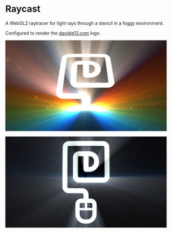 # Raycast

A WebGL2 raytracer for light rays through a stencil in a foggy environment.

Configured to render the [davidje13.com](https://davidje13.com/) logo.

[![render1](docs/render1.jpg)](https://davidje13.github.io/Raycast/#{"resolution":1,"lightQuality":70,"time":0,"stencil":{"frame":0.875967920353982,"trace":0.25},"dust":{"opacity":0.3,"reflectivity":0.67},"lights":[{"pos":{"x":0,"y":-0.66924778761062,"z":-2.2678990590744057},"col":{"r":7.76337372688978,"g":0.342830802628411,"b":0}},{"pos":{"x":0,"y":-0.66924778761062,"z":-2.1858691274694744},"col":{"r":7.64127610602126,"g":2.14525715266838,"b":0}},{"pos":{"x":0,"y":-0.66924778761062,"z":-2.1086328688068723},"col":{"r":6.29820227646759,"g":3.61076357598732,"b":0}},{"pos":{"x":0,"y":-0.66924778761062,"z":-2.0357551669189085},"col":{"r":3.73415223822876,"g":4.49006742997868,"b":0}},{"pos":{"x":0,"y":-0.66924778761062,"z":-1.9668517997855208},"col":{"r":0.524002289560712,"g":4.78316871464247,"b":0.524002289560712}},{"pos":{"x":0,"y":-0.66924778761062,"z":-1.9015822015875694},"col":{"r":0,"g":4.49006742997868,"b":3.73415223822877}},{"pos":{"x":0,"y":-0.66924778761062,"z":-1.83964342564615},"col":{"r":0,"g":3.61076357598732,"b":6.29820227646758}},{"pos":{"x":0,"y":-0.66924778761062,"z":-1.7807650820426582},"col":{"r":0,"g":2.14525715266838,"b":7.64127610602126}},{"pos":{"x":0,"y":-0.66924778761062,"z":-1.7247050711340774},"col":{"r":0,"g":0.342830802628411,"b":7.76337372688978}}],"fog":0.35,"grid":false,"view":{"fovy":0.6544984694978736,"eyeSeparation":0,"camera":{"x":0,"y":1.56941371681416,"z":2.10418971238938},"focus":{"x":0,"y":-0.0373340707964602,"z":0},"up":{"x":0,"y":0,"z":1}}})

[![render2](docs/render2.jpg)](https://davidje13.github.io/Raycast/#{"resolution":2,"lightQuality":70,"time":0,"stencil":{"frame":1,"trace":0.25},"dust":{"opacity":0.3,"reflectivity":0.67},"lights":[{"pos":{"x":0,"y":-0.166620575221239,"z":-2.301885537113461},"col":{"r":7.47599451303155,"g":0.330140128443232,"b":0}},{"pos":{"x":0,"y":-0.166620575221239,"z":-2.408908943741008},"col":{"r":7.35841661767588,"g":2.0658455030756,"b":0}},{"pos":{"x":0,"y":-0.166620575221239,"z":-2.5247094101336156},"col":{"r":6.06505976876347,"g":3.47710282044479,"b":0}},{"pos":{"x":0,"y":-0.166620575221239,"z":-2.6504829388550677},"col":{"r":3.59592396629434,"g":4.3238572108663,"b":0}},{"pos":{"x":0,"y":-0.166620575221239,"z":-2.787652501418724},"col":{"r":0.504605134234764,"g":4.60610867434014,"b":0.504605134234764}},{"pos":{"x":0,"y":-0.166620575221239,"z":-2.937924598100105},"col":{"r":0,"g":4.3238572108663,"b":3.59592396629434}},{"pos":{"x":0,"y":-0.166620575221239,"z":-3.103363617423807},"col":{"r":0,"g":3.47710282044479,"b":6.06505976876347}},{"pos":{"x":0,"y":-0.166620575221239,"z":-3.286490892398217},"col":{"r":0,"g":2.0658455030756,"b":7.35841661767588}},{"pos":{"x":0,"y":-0.166620575221239,"z":-3.490418583830157},"col":{"r":0,"g":0.330140128443232,"b":7.47599451303155}}],"fog":0.35,"grid":false,"view":{"fov":0.6153299217104456,"eyeSeparation":0,"camera":{"x":0,"y":0.00691371681416,"z":4.64567201327434},"focus":{"x":0,"y":-0.0027654867256636,"z":0},"up":{"x":0,"y":-1,"z":1}}})
